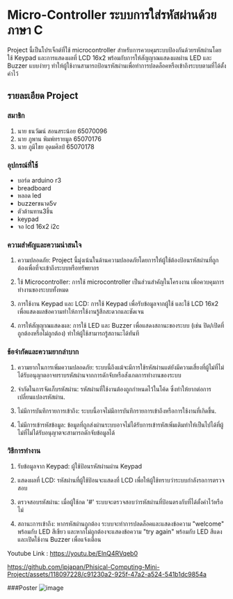 
# Micro-Controller ระบบการใส่รหัสผ่านด้วยภาษา C
Project นี้เป็นโปรเจ็กต์ที่ใช้ microcontroller สำหรับการควบคุมระบบป้องกันด้วยรหัสผ่านโดยใช้ Keypad  และการแสดงผลที่ LCD 16x2 พร้อมกับการให้สัญญาณแสดงผลผ่าน LED และ Buzzer แบบง่ายๆ  ทำให้ผู้ใช้งานสามารถป้อนรหัสผ่านเพื่อทำการปลดล็อคหรือเข้าถึงระบบตามที่ได้ตั้งค่าไว้

## รายละเอียด Project
### สมาชิก
1. นาย ธนวัฒน์ สอนสระน้อย 65070096
2. นาย ภูพาน พิมพ์ทรายมูล 65070176
3. นาย ภูมิไชย อุดมศิลป์ 65070178

### อุปกรณ์ที่ใช้
- บอร์ด arduino r3 
- breadboard 
- หลอด led 
- buzzerขนาด5v 
- ตัวต้านทาน3ชิ้น 
- keypad 
- จอ lcd 16x2 i2c

### ความสำคัญและความน่าสนใจ
1. ความปลอดภัย: Project นี้มุ่งเน้นในด้านความปลอดภัยโดยการให้ผู้ใช้ต้องป้อนรหัสผ่านที่ถูกต้องเพื่อที่จะเข้าถึงระบบหรือทรัพยากร

2. ใช้ Microcontroller: การใช้ microcontroller เป็นส่วนสำคัญในโครงงาน เพื่อควบคุมการทำงานของระบบทั้งหมด

3. การใช้งาน Keypad และ LCD: การใช้ Keypad เพื่อรับข้อมูลจากผู้ใช้ และใช้ LCD 16x2 เพื่อแสดงผลข้อความทำให้การใช้งานรู้สึกสะดวกและชัดเจน

4. การให้สัญญาณแสดงผล: การใช้ LED และ Buzzer เพื่อแสดงสถานะของระบบ (เช่น ปิด/เปิดที่ถูกต้องหรือไม่ถูกต้อง) ทำให้ผู้ใช้สามารถรู้สถานะได้ทันที

###  ข้อจำกัดและความยากลำบาก
1. ความยากในการเพิ่มความปลอดภัย: ระบบนี้ถึงแม้จะมีการใช้รหัสผ่านแต่ยังมีความเสี่ยงที่ผู้ไม่ที่ไม่ได้รับอนุญาตอาจทราบรหัสผ่านจากการดักจับหรือสังเกตการทำงานของระบบ

2. จำกัดในการจัดเก็บรหัสผ่าน: รหัสผ่านที่ใช้งานต้องถูกกำหนดไว้ในโค้ด ซึ่งทำให้ยากต่อการเปลี่ยนแปลงรหัสผ่าน.

3. ไม่มีการบันทึกรายการเข้าถึง: ระบบนี้อาจไม่มีการบันทึกรายการเข้าถึงหรือการใช้งานที่เกิดขึ้น.

4. ไม่มีการเข้ารหัสข้อมูล: ข้อมูลที่ถูกส่งผ่านระบบอาจไม่ได้รับการเข้ารหัสเพิ่มเติมทำให้เป็นไปได้ที่ผู้ไม่ที่ไม่ได้รับอนุญาตจะสามารถดักจับข้อมูลได้

### วิธีการทำงาน
1. รับข้อมูลจาก Keypad: ผู้ใช้ป้อนรหัสผ่านผ่าน Keypad

2. แสดงผลที่ LCD: รหัสผ่านที่ผู้ใช้ป้อนจะแสดงที่ LCD เพื่อให้ผู้ใช้ทราบว่าระบบกำลังรอการตรวจสอบ

3. ตรวจสอบรหัสผ่าน: เมื่อผู้ใช้กด '#' ระบบจะตรวจสอบว่ารหัสผ่านที่ป้อนตรงกับที่ได้ตั้งค่าไว้หรือไม่

4. สถานะการเข้าถึง: หากรหัสผ่านถูกต้อง ระบบจะทำการปลดล็อคและแสดงข้อความ "welcome"  
พร้อมกับ LED สีเขียว และหากไม่ถูกต้องจะแสดงข้อความ "try again" พร้อมกับ LED สีแดงและเปิดใช้งาน Buzzer เพื่อแจ้งเตือน

Youtube Link : https://youtu.be/ElnQ4RVqeb0

https://github.com/jpjapan/Phisical-Computing-Mini-Project/assets/118097228/c91230a2-925f-47a2-a524-541b1dc9854a

###Poster
![image](https://github.com/jpjapan/Phisical-Computing-Mini-Project/assets/118097228/e36d7be1-6a0b-44b3-ac0d-152c864d9234)

